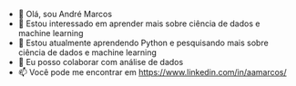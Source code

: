 - 👋 Olá, sou André Marcos
- 👀 Estou interessado em aprender mais sobre ciência de dados e machine learning
- 🌱 Estou atualmente aprendendo Python e pesquisando mais sobre ciência de dados e machine learning
- 💞️ Eu posso colaborar com análise de dados
- 📫 Você pode me encontrar em https://www.linkedin.com/in/aamarcos/

<!---
andre-marcos/andre-marcos is a ✨ special ✨ repository because its `README.md` (this file) appears on your GitHub profile.
You can click the Preview link to take a look at your changes.
--->
